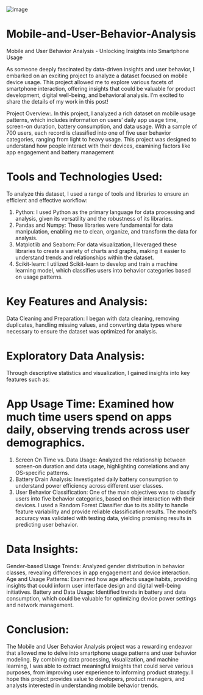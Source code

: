 ![image](https://github.com/user-attachments/assets/a39aaa34-48e9-4262-a603-4b77e6eff927)



# Mobile-and-User-Behavior-Analysis
Mobile and User Behavior Analysis - Unlocking Insights into Smartphone Usage

As someone deeply fascinated by data-driven insights and user behavior, I embarked on an exciting project to analyze a dataset focused on mobile device usage. This project allowed me to explore various facets of smartphone interaction, offering insights that could be valuable for product development, digital well-being, and behavioral analysis. I’m excited to share the details of my work in this post!

 Project Overview:. In this project, I analyzed a rich dataset on mobile usage patterns, which includes information on users’ daily app usage time, screen-on duration, battery consumption, and data usage. With a sample of 700 users, each record is classified into one of five user behavior categories, ranging from light to heavy usage. This project was designed to understand how people interact with their devices, examining factors like app engagement and battery management 


# Tools and Technologies Used:
To analyze this dataset, I used a range of tools and libraries to ensure an efficient and effective workflow:

1. Python: I used Python as the primary language for data processing and analysis, given its versatility and the robustness of its libraries.
2. Pandas and Numpy: These libraries were fundamental for data manipulation, enabling me to clean, organize, and transform the data for analysis.
3. Matplotlib and Seaborn: For data visualization, I leveraged these libraries to create a variety of charts and graphs, making it easier to understand trends and relationships within the dataset.
4. Scikit-learn: I utilized Scikit-learn to develop and train a machine learning model, which classifies users into behavior categories based on usage patterns.

# Key Features and Analysis:
Data Cleaning and Preparation:
I began with data cleaning, removing duplicates, handling missing values, and converting data types where necessary to ensure the dataset was optimized for analysis.

# Exploratory Data Analysis:
Through descriptive statistics and visualization, I gained insights into key features such as:

# App Usage Time: Examined how much time users spend on apps daily, observing trends across user demographics.
1. Screen On Time vs. Data Usage: Analyzed the relationship between screen-on duration and data usage, highlighting correlations and any OS-specific patterns.
2. Battery Drain Analysis: Investigated daily battery consumption to understand power efficiency across different user classes.
3. User Behavior Classification:
One of the main objectives was to classify users into five behavior categories, based on their interaction with their devices. I used a Random Forest Classifier due to its ability to handle feature variability and provide reliable classification results. The model’s accuracy was validated with testing data, yielding promising results in predicting user behavior.

# Data Insights:
Gender-based Usage Trends: Analyzed gender distribution in behavior classes, revealing differences in app engagement and device interaction.
Age and Usage Patterns: Examined how age affects usage habits, providing insights that could inform user interface design and digital well-being initiatives.
Battery and Data Usage: Identified trends in battery and data consumption, which could be valuable for optimizing device power settings and network management.

# Conclusion:
The Mobile and User Behavior Analysis project was a rewarding endeavor that allowed me to delve into smartphone usage patterns and user behavior modeling. By combining data processing, visualization, and machine learning, I was able to extract meaningful insights that could serve various purposes, from improving user experience to informing product strategy. I hope this project provides value to developers, product managers, and analysts interested in understanding mobile behavior trends.

